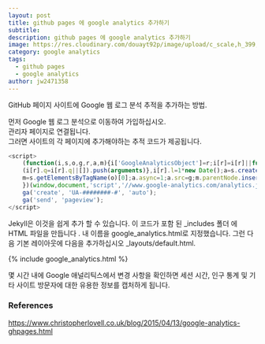 ```yaml
---
layout: post
title: github pages 에 google analytics 추가하기
subtitle: 
description: github pages 에 google analytics 추가하기
image: https://res.cloudinary.com/douayt92p/image/upload/c_scale,h_399,q_auto,w_760/v1591001871/dev/google_analytics_u6y98p.jpg
category: google analytics
tags:
  - github pages
  - google analytics
author: jw2471358
---
```


GitHub 페이지 사이트에 Google 웹 로그 분석 추적을 추가하는 방법.

먼저 Google 웹 로그 분석으로 이동하여 가입하십시오.  
관리자 페이지로 연결됩니다.  
그러면 사이트의 각 페이지에 추가해야하는 추적 코드가 제공됩니다.  
```javascript
<script>
    (function(i,s,o,g,r,a,m){i['GoogleAnalyticsObject']=r;i[r]=i[r]||function(){
    (i[r].q=i[r].q||[]).push(arguments)},i[r].l=1*new Date();a=s.createElement(o),
    m=s.getElementsByTagName(o)[0];a.async=1;a.src=g;m.parentNode.insertBefore(a,m)
    })(window,document,'script','//www.google-analytics.com/analytics.js','ga');
    ga('create', 'UA-########-#', 'auto');
    ga('send', 'pageview');
</script>
```

Jekyll은 이것을 쉽게 추가 할 수 있습니다. 이 코드가 포함 된 _includes 폴더 에 HTML 파일을 만듭니다 . 내 이름을 google_analytics.html로 지정했습니다. 그런 다음 기본 레이아웃에 다음을 추가하십시오 _layouts/default.html.  

\{\% include google_analytics.html %\}  

몇 시간 내에 Google 애널리틱스에서 변경 사항을 확인하면 세션 시간, 인구 통계 및 기타 사이트 방문자에 대한 유용한 정보를 캡처하게 됩니다.

### References
https://www.christopherlovell.co.uk/blog/2015/04/13/google-analytics-ghpages.html